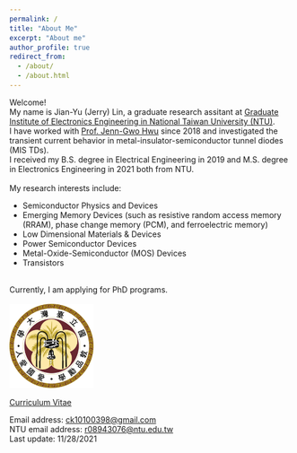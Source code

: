 ```yaml
---
permalink: /
title: "About Me"
excerpt: "About me"
author_profile: true
redirect_from: 
  - /about/
  - /about.html
---
```


Welcome! <br> My name is Jian-Yu (Jerry) Lin, a graduate research assitant at [Graduate Institute of Electronics Engineering in National Taiwan University (NTU)](https://giee.ntu.edu.tw/en/index.php). <br/>
I have worked with [Prof. Jenn-Gwo Hwu](https://www.ee.ntu.edu.tw/profile1.php?teacher_id=901074) since 2018 and investigated the transient current behavior in metal-insulator-semiconductor tunnel diodes (MIS TDs). <br/>
I received my B.S. degree in Electrical Engineering in 2019 and M.S. degree in Electronics Engineering in 2021 both from NTU. <br/>
<br/>
My research interests include:
* Semiconductor Physics and Devices
* Emerging Memory Devices (such as resistive random access memory (RRAM), phase change memory (PCM), and ferroelectric memory)
* Low Dimensional Materials & Devices 
* Power Semiconductor Devices
* Metal-Oxide-Semiconductor (MOS) Devices
* Transistors <br/>

<br/>
Currently, I am applying for PhD programs. 
<br/>
<br/>


<img src='/images/NTU.png' width='150' >
<br/>

[Curriculum Vitae](http://JerryJianLin.github.io/files/CV_Jian_Yu_Lin_Ver_3_3.pdf) <br/>

Email address: ck10100398@gmail.com <br/>
NTU email address: r08943076@ntu.edu.tw <br/>
Last update: 11/28/2021
